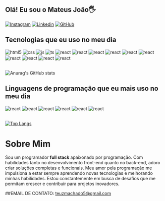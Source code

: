 ## Olá! Eu sou o Mateus João🖐️


[![Instagram](https://img.shields.io/badge/Instagram-E4405F?style=for-the-badge&logo=instagram&logoColor=white)](https://www.instagram.com/the_teuzz?igsh=ZG90b3hvN2JwbHNl)
[![Linkedin](https://img.shields.io/badge/LinkedIn-0077B5?style=for-the-badge&logo=linkedin&logoColor=white)](https://www.linkedin.com/in/mateus-jo%C3%A3o-08421b262?utm_source=share&utm_campaign=share_via&utm_content=profile&utm_medium=android_app)
[![GitHub](https://img.shields.io/badge/GitHub-100000?style=for-the-badge&logo=github&logoColor=white)](https://github.com/silvatet)


## Tecnologias que eu uso no meu dia

<div style="display: inline_block">
  <img align="center" alt="html5" src="https://img.shields.io/badge/HTML5-E34F26?style=for-the-badge&logo=html5&logoColor=white" />
  <img align="center" alt="css" src="https://img.shields.io/badge/CSS3-1572B6?style=for-the-badge&logo=css3&logoColor=white" />
  <img align="center" alt="js" src="https://img.shields.io/badge/JavaScript-F7DF1E?style=for-the-badge&logo=javascript&logoColor=black" />
  <img align="center" alt="ts" src="https://img.shields.io/badge/TypeScript-007ACC?style=for-the-badge&logo=typescript&logoColor=white" />
  <img align="center" alt="react" src="https://img.shields.io/badge/React-20232A?style=for-the-badge&logo=react&logoColor=61DAFB" />
   <img align="center" alt="react" src="https://img.shields.io/badge/Python-14354C?style=for-the-badge&logo=python&logoColor=white"/>
  <img align="center" alt="react" src="https://img.shields.io/badge/Java-ED8B00?style=for-the-badge&logo=openjdk&logoColor=white" />
    <img align="center" alt="react" src="https://img.shields.io/badge/C%2B%2B-00599C?style=for-the-badge&logo=c%2B%2B&logoColor=white" />
     <img align="center" alt="react" src="https://img.shields.io/badge/MySQL-00000F?style=for-the-badge&logo=mysql&logoColor=white" /> 
   <img align="center" alt="react" src="https://img.shields.io/badge/Amazon_AWS-232F3E?style=for-the-badge&logo=amazon-aws&logoColor=white" />
   <img align="center" alt="react" src="https://img.shields.io/badge/Markdown-000000?style=for-the-badge&logo=markdown&logoColor=white" />
   <img align="center" alt="react" src="https://img.shields.io/badge/replit-667881?style=for-the-badge&logo=replit&logoColor=white" />
  <img align="center" alt="react" src="https://img.shields.io/badge/Visual_Studio-5C2D91?style=for-the-badge&logo=visual%20studio&logoColor=white" />
   <img align="center" alt="react" src="https://img.shields.io/badge/GIT-E44C30?style=for-the-badge&logo=git&logoColor=white" />

</div><br/>

![Anurag's GitHub stats](https://github-readme-stats.vercel.app/api?username=silvatet&show_icons=true&theme=shadow_blue)


## Linguagens de programação que eu mais uso no meu dia

<div style="display inline_block">
  
<img align="center" alt="react" src="https://img.shields.io/badge/React-20232A?style=for-the-badge&logo=react&logoColor=61DAFB" />
 <img align="center" alt="react" src="https://img.shields.io/badge/Python-14354C?style=for-the-badge&logo=python&logoColor=white"/>
<img align="center" alt="react" src="https://img.shields.io/badge/Java-ED8B00?style=for-the-badge&logo=openjdk&logoColor=white" />
<img align="center" alt="react" src="https://img.shields.io/badge/C%2B%2B-00599C?style=for-the-badge&logo=c%2B%2B&logoColor=white" />
<img align="center" alt="react" src="https://img.shields.io/badge/MySQL-00000F?style=for-the-badge&logo=mysql&logoColor=white" /> 
<img align="center" alt="react" src="https://img.shields.io/badge/Amazon_AWS-232F3E?style=for-the-badge&logo=amazon-aws&logoColor=white" />


</div><br/>




[![Top Langs](https://github-readme-stats.vercel.app/api/top-langs/?username=silvatet&layout=donut)](https://github.com/anuraghazra/github-readme-stats)



# Sobre Mim

Sou um programador **full stack** apaixonado por programação. Com habilidades tanto no desenvolvimento front-end quanto no back-end, adoro criar soluções completas e funcionais. Meu amor pela programação me impulsiona a estar sempre aprendendo novas tecnologias e melhorando minhas habilidades. Estou constantemente em busca de desafios que me permitam crescer e contribuir para projetos inovadores.





##EMAIL DE CONTATO: teuzmachado5@gmail.com





